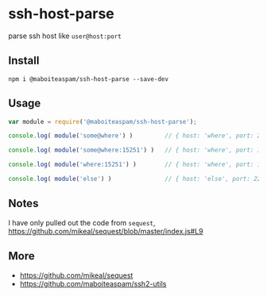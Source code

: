 # ssh-host-parse

parse ssh host like `user@host:port`

## Install

    npm i @maboiteaspam/ssh-host-parse --save-dev

## Usage

```js
var module = require('@maboiteaspam/ssh-host-parse');

console.log( module('some@where') )         // { host: 'where', port: 22, username: 'some' }

console.log( module('some@where:15251') )   // { host: 'where', port: 15251, username: 'some' }

console.log( module('where:15251') )        // { host: 'where', port: 15251, username: 'root' }

console.log( module('else') )               // { host: 'else', port: 22, username: 'root' }


```

## Notes

I have only pulled out the code from `sequest`,
https://github.com/mikeal/sequest/blob/master/index.js#L9

## More

- https://github.com/mikeal/sequest
- https://github.com/maboiteaspam/ssh2-utils
